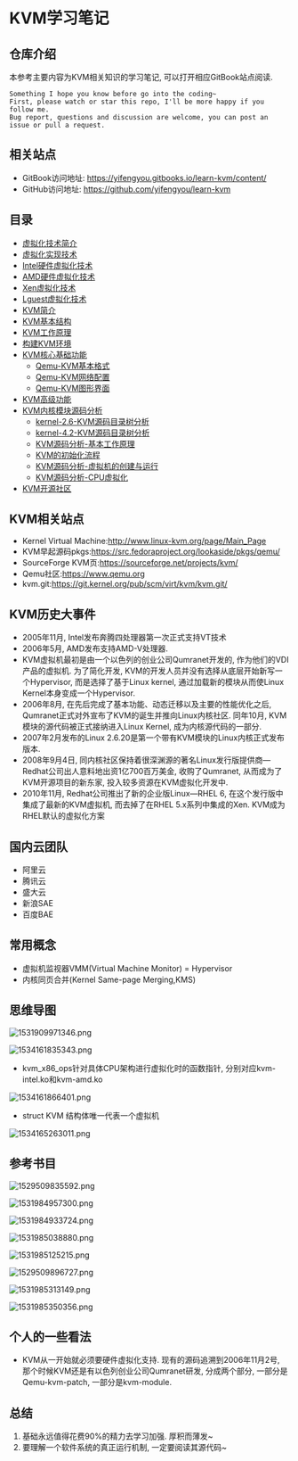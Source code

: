 # KVM学习笔记

## 仓库介绍

本参考主要内容为KVM相关知识的学习笔记, 可以打开相应GitBook站点阅读. 

```
Something I hope you know before go into the coding~
First, please watch or star this repo, I'll be more happy if you follow me.
Bug report, questions and discussion are welcome, you can post an issue or pull a request.
```

## 相关站点

* GitBook访问地址: <https://yifengyou.gitbooks.io/learn-kvm/content/>
* GitHub访问地址: <https://github.com/yifengyou/learn-kvm>

## 目录

* [虚拟化技术简介](docs/虚拟化技术简介/虚拟化技术简介.md)
* [虚拟化实现技术](docs/虚拟化实现技术/虚拟化实现技术.md)
* [Intel硬件虚拟化技术](docs/Intel硬件虚拟化技术/Intel硬件虚拟化技术.md)
* [AMD硬件虚拟化技术](docs/AMD硬件虚拟化技术/AMD硬件虚拟化技术.md)
* [Xen虚拟化技术](docs/Xen虚拟化技术/Xen虚拟化技术.md)
* [Lguest虚拟化技术](docs/Lguest虚拟化技术/Lguest虚拟化技术.md)
* [KVM简介](docs/KVM简介/KVM简介.md)
* [KVM基本结构](docs/KVM基本结构/KVM基本结构.md)
* [KVM工作原理](docs/KVM工作原理/KVM工作原理.md)
* [构建KVM环境](docs/构建KVM环境/构建KVM环境.md)
* [KVM核心基础功能](docs/KVM核心基础功能/KVM核心基础功能.md)
    * [Qemu-KVM基本格式](docs/KVM核心基础功能/Qemu-KVM基本格式.md)
    * [Qemu-KVM网络配置](docs/KVM核心基础功能/Qemu-KVM网络配置.md)
    * [Qemu-KVM图形界面](docs/KVM核心基础功能/Qemu-KVM图形界面.md)
* [KVM高级功能](docs/KVM高级功能/KVM高级功能.md)
* [KVM内核模块源码分析](docs/KVM内核模块源码分析/KVM内核模块源码分析.md)
    * [kernel-2.6-KVM源码目录树分析](docs/KVM内核模块源码分析/kernel-2.6-KVM源码目录树分析.md)
    * [kernel-4.2-KVM源码目录树分析](docs/KVM内核模块源码分析/kernel-4.2-KVM源码目录树分析.md)
    * [KVM源码分析-基本工作原理](docs/KVM内核模块源码分析/KVM源码分析-基本工作原理.md)
    * [KVM的初始化流程](docs/KVM内核模块源码分析/KVM的初始化流程.md)
    * [KVM源码分析-虚拟机的创建与运行](docs/KVM内核模块源码分析/KVM源码分析-虚拟机的创建与运行.md)
    * [KVM源码分析-CPU虚拟化](docs/KVM内核模块源码分析/KVM源码分析-CPU虚拟化.md)
* [KVM开源社区](docs/KVM开源社区/KVM开源社区.md)


## KVM相关站点

* Kernel Virtual Machine:<http://www.linux-kvm.org/page/Main_Page>
* KVM早起源码pkgs:<https://src.fedoraproject.org/lookaside/pkgs/qemu/>
* SourceForge KVM页:<https://sourceforge.net/projects/kvm/>
* Qemu社区:<https://www.qemu.org>
* kvm.git:<https://git.kernel.org/pub/scm/virt/kvm/kvm.git/>

## KVM历史大事件

* 2005年11月, Intel发布奔腾四处理器第一次正式支持VT技术
* 2006年5月, AMD发布支持AMD-V处理器. 
* KVM虚拟机最初是由一个以色列的创业公司Qumranet开发的, 作为他们的VDI产品的虚拟机. 为了简化开发, KVM的开发人员并没有选择从底层开始新写一个Hypervisor, 而是选择了基于Linux kernel, 通过加载新的模块从而使Linux Kernel本身变成一个Hypervisor. 
* 2006年8月, 在先后完成了基本功能、动态迁移以及主要的性能优化之后, Qumranet正式对外宣布了KVM的诞生并推向Linux内核社区. 同年10月, KVM模块的源代码被正式接纳进入Linux Kernel, 成为内核源代码的一部分. 
* 2007年2月发布的Linux 2.6.20是第一个带有KVM模块的Linux内核正式发布版本. 
* 2008年9月4日, 同内核社区保持着很深渊源的著名Linux发行版提供商—Redhat公司出人意料地出资1亿700百万美金, 收购了Qumranet, 从而成为了KVM开源项目的新东家, 投入较多资源在KVM虚拟化开发中. 
* 2010年11月, Redhat公司推出了新的企业版Linux—RHEL 6, 在这个发行版中集成了最新的KVM虚拟机, 而去掉了在RHEL 5.x系列中集成的Xen. KVM成为RHEL默认的虚拟化方案


## 国内云团队

* 阿里云
* 腾讯云
* 盛大云
* 新浪SAE
* 百度BAE

## 常用概念

* 虚拟机监视器VMM(Virtual Machine Monitor) = Hypervisor
* 内核同页合并(Kernel Same-page Merging,KMS)


## 思维导图

![1531909971346.png](image/1531909971346.png)

![1534161835343.png](image/1534161835343.png)

* kvm_x86_ops针对具体CPU架构进行虚拟化时的函数指针, 分别对应kvm-intel.ko和kvm-amd.ko

![1534161866401.png](image/1534161866401.png)

* struct KVM 结构体唯一代表一个虚拟机

![1534165263011.png](image/1534165263011.png)



## 参考书目

![1529509835592.png](image/1529509835592.png)

![1531984957300.png](image/1531984957300.png)

![1531984933724.png](image/1531984933724.png)

![1531985038880.png](image/1531985038880.png)

![1531985125215.png](image/1531985125215.png)

![1529509896727.png](image/1529509896727.png)

![1531985313149.png](image/1531985313149.png)

![1531985350356.png](image/1531985350356.png)



## 个人的一些看法

* KVM从一开始就必须要硬件虚拟化支持. 现有的源码追溯到2006年11月2号, 那个时候KVM还是有以色列创业公司Qumranet研发, 分成两个部分, 一部分是Qemu-kvm-patch, 一部分是kvm-module. 

## 总结

1. 基础永远值得花费90%的精力去学习加强. 厚积而薄发~
2. 要理解一个软件系统的真正运行机制, 一定要阅读其源代码~
